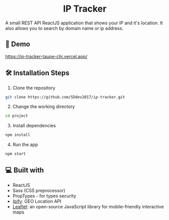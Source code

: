 <h1 align="center">
 IP Tracker
</h1>

<p>A small REST API ReactJS application that shows your IP and it's location.
It also allows you to search by domain name or ip address.
</p>

## 🚀 Demo
<a href='https://ip-tracker-taupe-chi.vercel.app/'>https://ip-tracker-taupe-chi.vercel.app/</a>

## 🛠️ Installation Steps

1. Clone the repository

```bash
git clone https://github.com/SDdev2017/ip-tracker.git
```

2. Change the working directory

```bash
cd project
```

3. Install dependencies

```bash
npm install
```

4. Run the app

```bash
npm start
```

## 💻 Built with

- ReactJS
- Sass (CSS preprocessor)
- PropTypes - for types security
- [Ipify](https://geo.ipify.org): GEO Location API
- [Leaflet](https://leafletjs.com/): an open-source JavaScript library
for mobile-friendly interactive maps
